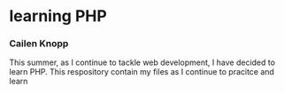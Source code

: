 # learning PHP
### Cailen Knopp
This summer, as I continue to tackle web development, I have decided to learn PHP. This respository contain my files as I continue to pracitce and learn
